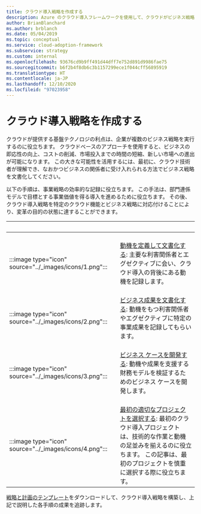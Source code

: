 ```yaml
---
title: クラウド導入戦略を作成する
description: Azure のクラウド導入フレームワークを使用して、クラウドがビジネス戦略をどのように進めることができるかを理解します。
author: BrianBlanchard
ms.author: brblanch
ms.date: 05/04/2019
ms.topic: conceptual
ms.service: cloud-adoption-framework
ms.subservice: strategy
ms.custom: internal
ms.openlocfilehash: 93676cd9b9ff491d44dff7e752d891d9986fae75
ms.sourcegitcommit: b6f2b4f8db6c3b1157299ece1f044cff56895919
ms.translationtype: HT
ms.contentlocale: ja-JP
ms.lasthandoff: 12/10/2020
ms.locfileid: "97023958"
---
```

# <a name="develop-a-cloud-adoption-strategy"></a>クラウド導入戦略を作成する

クラウドが提供する基盤テクノロジの利点は、企業が複数のビジネス戦略を実行するのに役立ちます。 クラウドベースのアプローチを使用すると、ビジネスの即応性の向上、コストの削減、市場投入までの時間の短縮、新しい市場への進出が可能になります。 この大きな可能性を活用するには、最初に、クラウド技術者が理解でき、なおかつビジネスの関係者に受け入れられる方法でビジネス戦略を文書化してください。

以下の手順は、事業戦略の効率的な記録に役立ちます。 この手法は、部門連係モデルで目標とする事業価値を得る導入を進めるために役立ちます。 その後、クラウド導入戦略を特定のクラウド機能とビジネス戦略に対応付けることにより、変革の目的の状態に達することができます。

| <span title="アイコン">&nbsp;</span> | <span title="説明">&nbsp;</span> |
|--|--|
| <br> :::image type="icon" source="../_images/icons/1.png"::: | <br> [動機を定義して文書化する](./motivations.md): 主要な利害関係者とエグゼクティブに会い、クラウド導入の背後にある動機を記録します。 |
| <br> :::image type="icon" source="../_images/icons/2.png"::: | <br> [ビジネス成果を文書化する](./business-outcomes/index.md): 動機をもつ利害関係者やエグゼクティブに特定の事業成果を記録してもらいます。 |
| <br> :::image type="icon" source="../_images/icons/3.png"::: | <br> [ビジネス ケースを開発する](./cloud-migration-business-case.md): 動機や成果を支援する財務モデルを検証するためのビジネス ケースを開発します。 |
| <br> :::image type="icon" source="../_images/icons/4.png"::: | <br> [最初の適切なプロジェクトを選択する](./first-adoption-project.md): 最初のクラウド導入プロジェクトは、技術的な作業と動機の足並みを揃えるのに役立ちます。 この記事は、最初のプロジェクトを慎重に選択する際に役立ちます。 |

[戦略と計画のテンプレート](https://raw.githubusercontent.com/microsoft/CloudAdoptionFramework/master/plan/cloud-adoption-framework-strategy-and-plan-template.docx)をダウンロードして、クラウド導入戦略を構築し、上記で説明した各手順の成果を追跡します。

